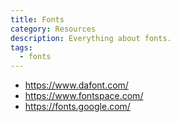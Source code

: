 ```yaml
---
title: Fonts
category: Resources
description: Everything about fonts.
tags:
  - fonts
---
```


- https://www.dafont.com/
- https://www.fontspace.com/
- https://fonts.google.com/
